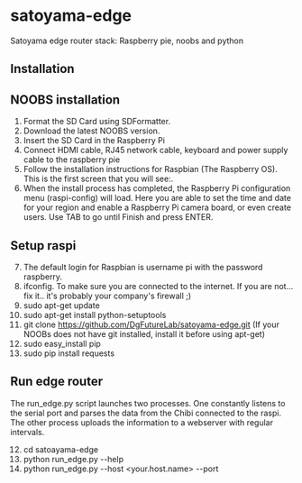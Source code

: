 satoyama-edge
=============
Satoyama edge router stack: Raspberry pie, noobs and python

## Installation

## NOOBS installation

1. Format the SD Card using SDFormatter.
2. Download the latest NOOBS version.
3. Insert the SD Card in the Raspberry Pi
4. Connect HDMI cable, RJ45 network cable, keyboard and power supply cable to the raspberry pie
5. Follow the installation instructions for Raspbian (The Raspberry OS). This is the first screen that you will see:.
6. When the install process has completed, the Raspberry Pi configuration menu (raspi-config) will load. Here you are able to set the time and date for your region and enable a Raspberry Pi camera board, or even create users.  Use TAB to go until Finish and press ENTER.

## Setup raspi
7. The default login for Raspbian is username pi with the password raspberry.
8. ifconfig. To make sure you are connected to the internet. If you are not... fix it.. it's probably your company's firewall ;)
9. sudo apt-get update
10. sudo apt-get install python-setuptools
11. git clone https://github.com/DgFutureLab/satoyama-edge.git (If your NOOBs does not have git installed, install it before using apt-get)
12. sudo easy_install pip
13. sudo pip install requests

## Run edge router
The run_edge.py script launches two processes. One constantly listens to the serial port and parses the data from the Chibi connected to the raspi. The other process uploads the information to a webserver with regular intervals. 

12. cd satoayama-edge
13. python run_edge.py --help
13. python run_edge.py --host <your.host.name> --port


